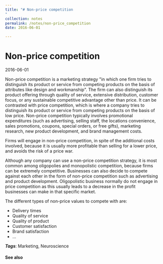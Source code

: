```yaml
---
title: "# Non-price competition
"
collection: notes
permalink: /notes/non-price_competition
date: 2016-06-01

---
```


# Non-price competition

2016-06-01

Non-price competition is a marketing strategy "in which one firm tries to distinguish its product or service from competing products on the basis of attributes like design and workmanship". The firm can also distinguish its product offering through quality of service, extensive distribution, customer focus, or any sustainable competitive advantage other than price. It can be contrasted with price competition, which is where a company tries to distinguish its product or service from competing products on the basis of low price. Non-price competition typically involves promotional expenditures (such as advertising, selling staff, the locations convenience, sales promotions, coupons, special orders, or free gifts), marketing research, new product development, and brand management costs.

Firms will engage in non-price competition, in spite of the additional costs involved, because it is usually more profitable than selling for a lower price, and avoids the risk of a price war.

Although any company can use a non-price competition strategy, it is most common among oligopolies and monopolistic competition, because firms can be extremely competitive. Businesses can also decide to compete against each other in the form of non-price competition such as advertising and product development. Oligopolistic business normally do not engage in price competition as this usually leads to a decrease in the profit businesses can make in that specific market.


The different types of non-price values to compete with are:
* Delivery times
* Quality of service
* Quality of product
* Customer satisfaction
* Brand satisfaction
* ...

***Tags***: Marketing, Neuroscience

#### See also






